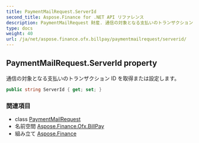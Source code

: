 ```yaml
---
title: PaymentMailRequest.ServerId
second_title: Aspose.Finance for .NET API リファレンス
description: PaymentMailRequest 財産. 通信の対象となる支払いのトランザクション ID を取得または設定します
type: docs
weight: 40
url: /ja/net/aspose.finance.ofx.billpay/paymentmailrequest/serverid/
---
```

## PaymentMailRequest.ServerId property

通信の対象となる支払いのトランザクション ID を取得または設定します。

```csharp
public string ServerId { get; set; }
```

### 関連項目

* class [PaymentMailRequest](../)
* 名前空間 [Aspose.Finance.Ofx.BillPay](../../paymentmailrequest/)
* 組み立て [Aspose.Finance](../../../)


